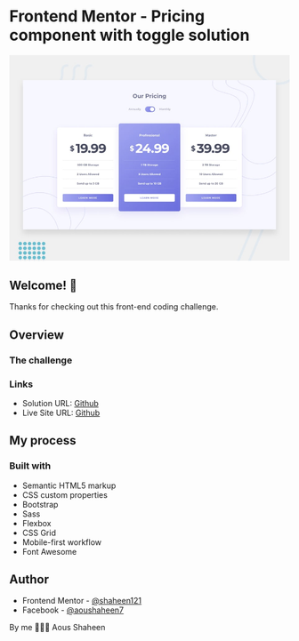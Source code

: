 # Frontend Mentor - Pricing component with toggle solution

![Design preview for the Clipboard landing page coding challenge](./images/desktop-preview.jpg)

## Welcome! 👋
Thanks for checking out this front-end coding challenge.

## Overview

### The challenge

### Links

- Solution URL: [Github](https://github.com/Shaheen121/Pricing-component-with-toggle.git)
- Live Site URL: [Github](https://shaheen121.github.io/Pricing-component-with-toggle/)

## My process

### Built with

- Semantic HTML5 markup
- CSS custom properties
- Bootstrap
- Sass
- Flexbox
- CSS Grid
- Mobile-first workflow
- Font Awesome


## Author

- Frontend Mentor - [@shaheen121](https://www.frontendmentor.io/profile/Shaheen121)
- Facebook - [@aoushaheen7](https://www.facebook.com/shaheen7tl/)

By me 🚀🚀🚀
Aous Shaheen
